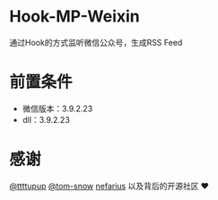 # Hook-MP-Weixin
通过Hook的方式监听微信公众号，生成RSS Feed

# 前置条件
- 微信版本：3.9.2.23
- dll：3.9.2.23

# 感谢
[@ttttupup](https://github.com/ttttupup/wxhelper) [@tom-snow](https://github.com/tom-snow/wechat-windows-versions) [nefarius](https://github.com/nefarius/Injector) 以及背后的开源社区 ♥
